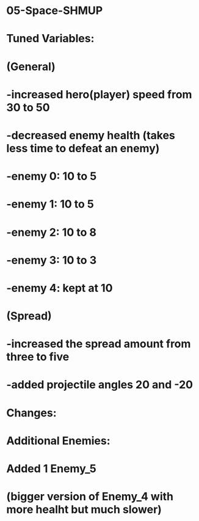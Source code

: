# 05-Space-SHMUP
 
# Tuned Variables:
# (General)
# -increased hero(player) speed from 30 to 50
# -decreased enemy health (takes less time to defeat an enemy)
# -enemy 0: 10 to 5
# -enemy 1: 10 to 5
# -enemy 2: 10 to 8
# -enemy 3: 10 to 3
# -enemy 4: kept at 10
# (Spread) 
# -increased the spread amount from three to five
# -added projectile angles 20 and -20

# Changes:
# Additional Enemies:
# Added 1 Enemy_5
# (bigger version of Enemy_4 with more healht but much slower)